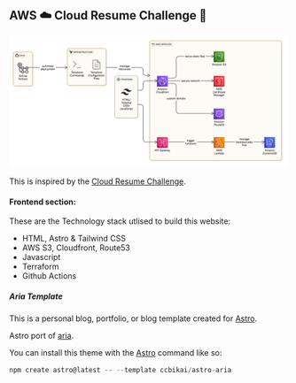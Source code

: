 ## AWS ☁️ Cloud Resume Challenge 🚀

![Ray's Portfolio Website](./frontend/public/assets/images/projects/aws_crc_architecture_diagram.png)

This is inspired by the [Cloud Resume Challenge](https://cloudresumechallenge.dev/docs/the-challenge/aws/).

#### Frontend section:

These are the Technology stack utlised to build this website:

- HTML, Astro & Tailwind CSS
- AWS S3, Cloudfront, Route53
- Javascript
- Terraform
- Github Actions 

##### Aria Template

This is a personal blog, portfolio, or blog template created for [Astro](https://astro.build).

Astro port of [aria](https://github.com/static-templates/aria).

You can install this theme with the [Astro](https://astro.build) command like so:

```js
npm create astro@latest -- --template ccbikai/astro-aria
```
